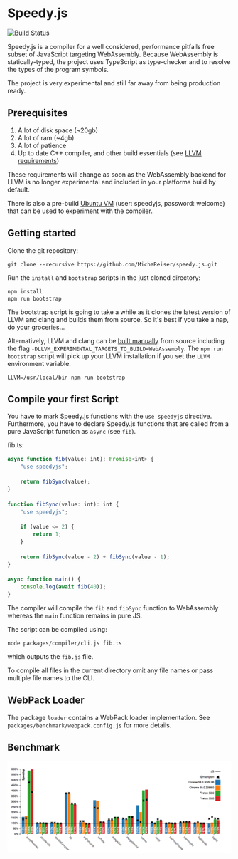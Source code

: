 # Speedy.js

[![Build Status](https://travis-ci.com/MichaReiser/speedy.js.svg?token=zNrpU9MqErk5Uafzosnz&branch=master)](https://travis-ci.com/MichaReiser/speedy.js)

Speedy.js is a compiler for a well considered, performance pitfalls free subset of JavaScript targeting WebAssembly. Because WebAssembly is statically-typed, the project uses TypeScript as type-checker and to resolve the types of the program symbols. 

The project is very experimental and still far away from being production ready. 
 
## Prerequisites 

1. A lot of disk space (~20gb)
2. A lot of ram (~4gb)
3. A lot of patience
4. Up to date C++ compiler, and other build essentials (see [LLVM requirements](http://llvm.org/docs/GettingStarted.html#requirements))

These requirements will change as soon as the WebAssembly backend for LLVM is no longer experimental and 
included in your platforms build by default.

There is also a pre-build [Ubuntu VM](https://drive.switch.ch/index.php/s/niYl4khM4Q2cX1z) (user: speedyjs, password: welcome) that can be used to experiment with the compiler.

## Getting started

Clone the git repository:

```
git clone --recursive https://github.com/MichaReiser/speedy.js.git
```

Run the `install` and `bootstrap` scripts in the just cloned directory:

```
npm install
npm run bootstrap
```

The bootstrap script is going to take a while as it clones the latest version of LLVM and clang and builds them from source. So it's best if you take a nap, do your groceries...

Alternatively, LLVM and clang can be [built manually](http://llvm.org/docs/CMake.html) from source including the flag `-DLLVM_EXPERIMENTAL_TARGETS_TO_BUILD=WebAssembly`. The `npm run bootstrap` script will pick up your LLVM installation if you set the `LLVM` environment variable.

```
LLVM=/usr/local/bin npm run bootstrap
```

## Compile your first Script
You have to mark Speedy.js functions with the `use speedyjs` directive. Furthermore, you have to declare Speedy.js functions that are called from a pure JavaScript function as `async` (see `fib`). 

fib.ts:

```typescript
async function fib(value: int): Promise<int> {
    "use speedyjs";

    return fibSync(value);
}

function fibSync(value: int): int {
    "use speedyjs";

    if (value <= 2) {
        return 1;
    }

    return fibSync(value - 2) + fibSync(value - 1);
}

async function main() {
	console.log(await fib(40));
}
```

The compiler will compile the `fib` and `fibSync` function to WebAssembly whereas the `main` function remains in pure JS. 

The script can be compiled using:

```
node packages/compiler/cli.js fib.ts
```

which outputs the `fib.js` file. 

To compile all files in the current directory omit any file names or pass multiple file names to the CLI.

## WebPack Loader

The package `loader` contains a WebPack loader implementation. See `packages/benchmark/webpack.config.js` for more details.

## Benchmark
![Benchmark](./doc/benchmark.png)

